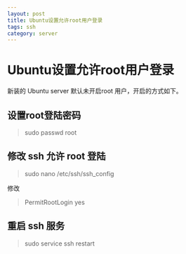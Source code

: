 ```yaml
---
layout: post
title: Ubuntu设置允许root用户登录
tags: ssh
category: server
---
```


# Ubuntu设置允许root用户登录
新装的 Ubuntu server 默认未开启root 用户，开启的方式如下。

## 设置root登陆密码

> sudo passwd root

## 修改 ssh  允许 root 登陆

>sudo nano /etc/ssh/ssh_config

修改

>PermitRootLogin yes


## 重启 ssh 服务

>sudo service ssh restart
